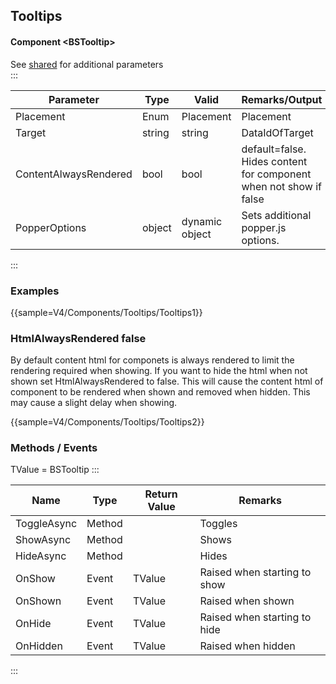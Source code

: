 ﻿## Tooltips

#### Component \<BSTooltip\>
See [shared](layout/shared) for additional parameters    
:::

| Parameter             | Type           | Valid          | Remarks/Output												        | 
|-----------------------|----------------|----------------|---------------------------------------------------------------------|
| Placement             | Enum           | Placement      | Placement														    | {.table-striped}
| Target                | string		 | string         | DataIdOfTarget													    |   
| ContentAlwaysRendered | bool           | bool           | default=false. Hides content for component when not show if false	|
| PopperOptions         | object         | dynamic object | Sets additional popper.js options.									|
:::

### Examples

{{sample=V4/Components/Tooltips/Tooltips1}}

### HtmlAlwaysRendered false
By default content html for componets is always rendered to limit the rendering required when showing. If you want to hide the html when not shown set HtmlAlwaysRendered to false. This will cause the content html of component to be rendered when shown and removed when hidden. This may cause a slight delay when showing.

{{sample=V4/Components/Tooltips/Tooltips2}}

### Methods / Events
TValue = BSTooltip
:::

| Name        | Type   | Return Value | Remarks                      |
|-------------|--------|--------------|------------------------------|
| ToggleAsync | Method |              | Toggles                      |
| ShowAsync   | Method |              | Shows                        |
| HideAsync   | Method |              | Hides                        |
| OnShow      | Event  | TValue       | Raised when starting to show |
| OnShown     | Event  | TValue       | Raised when shown            |
| OnHide      | Event  | TValue       | Raised when starting to hide |
| OnHidden    | Event  | TValue       | Raised when hidden           |
:::